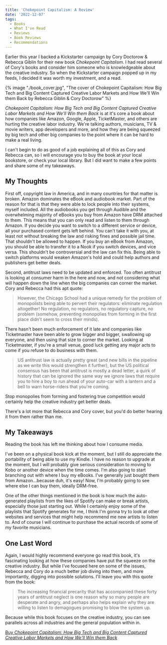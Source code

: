 ```yaml
---
title: 'Chokepoint Capitalism: A Review'
date: '2022-12-07'
tags:
  - Books
  - What I've Read
  - Reviews
  - Book Reviews
  - Recommendations
---
```


Earlier this year I backed a Kickstarter campaign by Cory Doctorow & Rebecca Giblin for their new book _Chokepoint Capitalism_. I had read several of Cory's books and consider him someone who is knowledgeable about the creative industry. So when the Kickstarter campaign popped up in my feeds, I decided it was worth my investment, and a read.
<!-- excerpt -->

{% image "./book_cover.jpg", "The cover of Chokepoint Capitalism: How Big Tech and Big Content Captured Creative Labor Markets and How We'll Win them Back by Rebecca Giblin & Cory Doctorow" %}

_Chokepoint Capitalism: How Big Tech and Big Content Captured Creative Labor Markets and How We'll Win them Back_ is at it's core a book about how companies like Amazon, Google, Apple, TicketMaster, and others are hurting the creative labor industry. We're talking authors, musicians, TV & movie writers, app developers and more, and how they are being squeezed by big tech and other big companies to the point where it can be hard to make a real living.

I can't begin to do as good of a job explaining all of this as Cory and Rebecca can, so I will encourage you to buy the book at your local bookstore, or check your local library. But I did want to make a few points and share some of my takeaways.

## My Thoughts

First off, copyright law in America, and in many countries for that matter is broken. Amazon dominates the eBook and audiobook market. Part of the reason for that is that they were able to lock people into their systems, myself included. All the audiobooks you get through Audible and the overwhelming majority of eBooks you buy from Amazon have DRM attached to them. This means that you can only read and listen to them through Amazon. If you decide you want to switch to a different service or device, all your purchased content gets left behind. You can't take it with you, at least not without breaking the law and risking fines and possible jail time. That shouldn't be allowed to happen. If you buy an eBook from Amazon, you should be able to transfer it to a Nook if you switch devices, and vice versa. This shouldn't be controversial and the law can fix this. Being able to switch platforms would weaken Amazon's hold and could help authors and publishers get better deals.

Second, antitrust laws need to be updated and enforced. Too often antitrust is looking at consumer harm in the here and now, and not considering what will happen down the line when the big companies can corner the market. Cory and Rebecca had this apt quote:

> However, the Chicago School had a unique remedy for the problem of monopolists being able to pervert their regulators: eliminate regulation altogether! No regulation, no regulators, no regulatory capture, no problem (somehow, preventing monopolies from forming in the first place didn't seem to cross their minds).

There hasn't been much enforcement of it late and companies like Ticketmaster have been able to grow bigger and bigger, swallowing up everyone, and then using that size to corner the market. Looking at Ticketmaster, if you're a small venue, good luck getting any major acts to come if you refuse to do business with them.

> US antitrust law is actually pretty great (and new bills in the pipeline as we write this would strengthen it further), but the US political consensus has been that antitrust is mostly a dead letter, a quirk of history that can be ignored the same way we ignore laws that require you to hire a boy to run ahead of your auto-car with a lantern and a bell to warn horse-riders that you're coming.

Stop monopolies from forming and fostering true competition would certainly help  the creative industry get better deals.

There's a lot more that Rebecca and Cory cover, but you'd do better hearing it from them rather than me.

## My Takeaways

Reading the book has left me thinking about how I consume media.

I've been on a physical book kick at the moment, but I still do appreciate the portability of being able to use my Kindle. I have no reason to upgrade at the moment, but I will probably give serious consideration to moving to Kobo or another device when the time comes. I'm also going to start branching out with where I buy my eBooks. I've generally just bought them from Amazon...because duh, it's easy! Now, I'm probably going to see where else I can buy them, ideally DRM-free.

One of the other things mentioned in the book is how much the auto-generated playlists from the likes of Spotify can make or break artists, especially those just starting out. While I certainly enjoy some of the playlists that Spotify generates for me, I think I'm gonna try to look at other websites and services that might help recommend me new artists to listen to. And of course I will continue to purchase the actual records of some of my favorite musicians.

## One Last Word

Again, I would highly recommend everyone go read this book, it's fascinating looking at how these companies have put the squeeze on the creative industry. But while I've focused here on some of the issues, Rebecca and Cory do a much better job diving into them, and more importantly, digging into possible solutions. I'll leave you with this quote from the book:

> The increasing financial precarity that has accompanied these forty years of antitrust neglect is one reason why so many people are desperate and angry, and perhaps also helps explain why they are willing to listen to demagogues promising to blow the system up.

Because while this book focuses on the creative industry, you can see parallels across all industries and the general population within in.

[Buy _Chokepoint Capitalism: How Big Tech and Big Content Captured Creative Labor Markets and How We'll Win them Back_](https://www.penguinrandomhouse.com/books/710957/chokepoint-capitalism-by-cory-doctorow-and-rebecca-giblin/9780807007068)